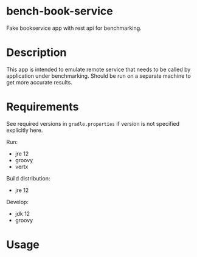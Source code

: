 # bench-book-service
Fake bookservice app with rest api for benchmarking.

# Description
This app is intended to emulate remote service that needs to be called by application under benchmarking.
Should be run on a separate machine to get more accurate results.

# Requirements
See required versions in `gradle.properties` if version is not specified explicitly here.

Run:
* jre 12
* groovy
* vertx

Build distribution:
* jre 12

Develop:
* jdk 12
* groovy

# Usage
